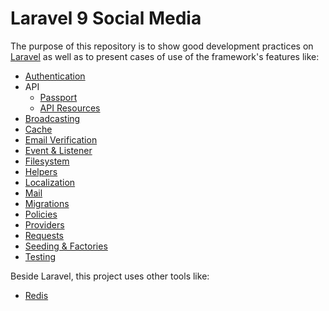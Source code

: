 # Laravel 9 Social Media

The purpose of this repository is to show good development practices on [Laravel](http://laravel.com/) as well as to present cases of use of the framework's features like:

- [Authentication](https://laravel.com/docs/9.x/authentication)
- API
    - [Passport](https://laravel.com/docs/9.x/passport)
    - [API Resources](https://laravel.com/docs/9.x/eloquent-resources)
- [Broadcasting](https://laravel.com/docs/9.x/broadcasting)
- [Cache](https://laravel.com/docs/9.x/cache)
- [Email Verification](https://laravel.com/docs/9.x/verification)
- [Event & Listener](https://laravel.com/docs/9.x/events)
- [Filesystem](https://laravel.com/docs/9.x/filesystem)
- [Helpers](https://laravel.com/docs/9.x/helpers)
- [Localization](https://laravel.com/docs/9.x/localization)
- [Mail](https://laravel.com/docs/9.x/mail)
- [Migrations](https://laravel.com/docs/9.x/migrations)
- [Policies](https://laravel.com/docs/9.x/authorization)
- [Providers](https://laravel.com/docs/9.x/providers)
- [Requests](https://laravel.com/docs/9.x/validation#form-request-validation)
- [Seeding & Factories](https://laravel.com/docs/9.x/seeding)
- [Testing](https://laravel.com/docs/9.x/testing)

Beside Laravel, this project uses other tools like:

- [Redis](https://redis.io/)
